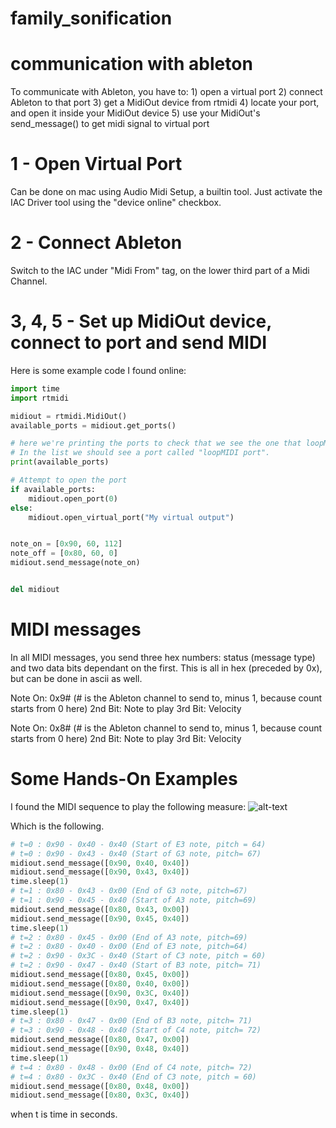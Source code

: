 # family_sonification

# communication with ableton
To communicate with Ableton, you have to:
    1) open a virtual port
    2) connect Ableton to that port
    3) get a MidiOut device from rtmidi
    4) locate your port, and open it inside your MidiOut device
    5) use your MidiOut's send_message() to get midi signal to virtual port
    
# 1 - Open Virtual Port
Can be done on mac using Audio Midi Setup, a builtin tool. 
Just activate the IAC Driver tool using the "device online" checkbox.

# 2 - Connect Ableton
Switch to the IAC under "Midi From" tag, on the lower third part of a Midi Channel.

# 3, 4, 5 - Set up MidiOut device, connect to port and send MIDI
Here is some example code I found online:

```python
import time
import rtmidi

midiout = rtmidi.MidiOut()
available_ports = midiout.get_ports()

# here we're printing the ports to check that we see the one that loopMidi created.
# In the list we should see a port called "loopMIDI port".
print(available_ports)

# Attempt to open the port
if available_ports:
    midiout.open_port(0)
else:
    midiout.open_virtual_port("My virtual output")


note_on = [0x90, 60, 112]
note_off = [0x80, 60, 0]
midiout.send_message(note_on)


del midiout
```

# MIDI messages
In all MIDI messages, you send three hex numbers: status (message type) and two data bits dependant on the first.
This is all in hex (preceded by 0x), but can be done in ascii as well.

Note On: 0x9# (# is the Ableton channel to send to, minus 1, because count starts from 0 here)
    2nd Bit: Note to play   3rd Bit: Velocity
    
Note On: 0x8# (# is the Ableton channel to send to, minus 1, because count starts from 0 here)
    2nd Bit: Note to play   3rd Bit: Velocity
    
# Some Hands-On Examples
I found the MIDI sequence to play the following measure:
![alt-text](http://www.music-software-development.com/images/Midi-example-1.jpg)

Which is the following.

```python
# t=0 : 0x90 - 0x40 - 0x40 (Start of E3 note, pitch = 64)
# t=0 : 0x90 - 0x43 - 0x40 (Start of G3 note, pitch= 67)
midiout.send_message([0x90, 0x40, 0x40])
midiout.send_message([0x90, 0x43, 0x40])
time.sleep(1)
# t=1 : 0x80 - 0x43 - 0x00 (End of G3 note, pitch=67)
# t=1 : 0x90 - 0x45 - 0x40 (Start of A3 note, pitch=69)
midiout.send_message([0x80, 0x43, 0x00])
midiout.send_message([0x90, 0x45, 0x40])
time.sleep(1)
# t=2 : 0x80 - 0x45 - 0x00 (End of A3 note, pitch=69)
# t=2 : 0x80 - 0x40 - 0x00 (End of E3 note, pitch=64)
# t=2 : 0x90 - 0x3C - 0x40 (Start of C3 note, pitch = 60)
# t=2 : 0x90 - 0x47 - 0x40 (Start of B3 note, pitch= 71)
midiout.send_message([0x80, 0x45, 0x00])
midiout.send_message([0x80, 0x40, 0x00])
midiout.send_message([0x90, 0x3C, 0x40])
midiout.send_message([0x90, 0x47, 0x40])
time.sleep(1)
# t=3 : 0x80 - 0x47 - 0x00 (End of B3 note, pitch= 71)
# t=3 : 0x90 - 0x48 - 0x40 (Start of C4 note, pitch= 72)
midiout.send_message([0x80, 0x47, 0x00])
midiout.send_message([0x90, 0x48, 0x40])
time.sleep(1)
# t=4 : 0x80 - 0x48 - 0x00 (End of C4 note, pitch= 72)
# t=4 : 0x80 - 0x3C - 0x40 (End of C3 note, pitch = 60)
midiout.send_message([0x80, 0x48, 0x00])
midiout.send_message([0x80, 0x3C, 0x40])
```

when t is time in seconds.